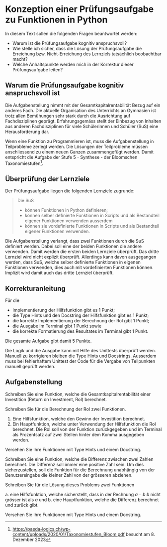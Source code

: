 # Konzeption einer Prüfungsaufgabe zu Funktionen in Python

In diesem Text sollen die folgenden Fragen beantwortet werden:

- Warum ist die Prüfungsaufgabe kognitiv anspruchsvoll?
- Wie stelle ich sicher, dass die Lösung der Prüfungsaufgabe die
  Erreichung bzw. Nicht-Erreichung des Lernziels tatsächlich beobachtbar
  macht?
- Welche Anhaltspunkte werden mich in der Korrektur dieser
  Prüfungsaufgabe leiten?

## Warum die Prüfungsaufgabe kognitiv anspruchsvoll ist

Die Aufgabenstellung nimmt mit der Gesamtkapitalrentabilität Bezug auf
ein anderes Fach. Die aktuelle Organisation des Unterrichts an Gymnasien
ist trotz allen Bemühungen sehr stark durch die Ausrichtung auf
Fachdisziplinen geprägt. Erfahrungsgemäss stellt der Einbezug von
Inhalten aus anderen Fachdisziplinen für viele Schülerinnen
und Schüler (SuS) eine Herausforderung dar.

Wenn eine Funktion zu Programmieren ist, muss die Aufgabenstellung in
Teilprobleme zerlegt werden. Die Lösungen der Teilprobleme müssen
anschliessend zu einem neuen Ganzen zusammengefügt werden. Damit
entspricht die Aufgabe der Stufe 5 - Synthese - der
Bloomschen Taxonomiestufen[^1].

## Überprüfung der Lernziele

Der Prüfungsaufgabe liegen die folgenden Lernziele zugrunde:

>Die SuS
>- können Funktionen in Python definieren;
>- können selber definierte Funktionen in Scripts und als Bestandteil
>  eigener Funktionen verwenden ausserdem
>- können sie vordefinierte Funktionen in Scripts und als Bestandteil
>  eigener Funktionen verwenden.

Die Aufgabenstellung verlangt, dass zwei Funktionen durch die SuS
definiert werden. Dabei soll eine der beiden Funktionen die andere
verwenden. Damit werden die ersten beiden Lernziele überprüft. Das
dritte Lernziel wird nicht explizit überprüft. Allerdings kann davon
ausgegangen werden, dass SuS, welche selber definierte Funktionen in
eigenen Funktionen verwenden, dies auch mit vordefinierten Funktionen
können. Implizit wird damit auch das dritte Lernziel überprüft.

## Korrekturanleitung

Für die

- Implementierung der Hilfsfunktion gibt es 1 Punkt;
- die Type Hints und den Docstring der Hilfsfunktion gibt es 1 Punkt;
- die korrekte Implementierung der Berechnung der RoI gibt 1 Punkt;
- die Ausgabe im Terminal gibt 1 Punkt sowie
- die korrekte Formatierung des Resultates im Terminal gibt 1 Punkt.

Die gesamte Aufgabe gibt damit 5 Punkte.

Die Logik und die Ausgabe kann mit Hilfe des Unittests überprüft werden.
Manuell zu korrigieren bleiben die Type Hints und Docstrings. Ausserdem
muss bei fehlerhaftem Unittest der Code für die Vergabe von Teilpunkten
manuell geprüft werden.

## Aufgabenstellung

Schreiben Sie eine Funktion, welche die Gesamtkapitalrentabilität einer
Investition (Return on Investment, RoI) berechnet.

Schreiben Sie für die Berechnung der RoI zwei Funktionen.

1. Eine Hilfsfunktion, welche den Gewinn der Investition berechnet.
2. Ein Hauptfunktion, welche unter Verwendung der Hilfsfunktion die RoI
   berechnet. Die RoI soll von der Funktion zurückgegeben und im
   Terminal als Prozentsatz auf zwei Stellen hinter dem Komma ausgegeben
   werden.

Versehen Sie Ihre Funktionen mit Type Hints und einem Docstring.

Schreiben Sie eine Funktion, welche die Differenz zwischen zwei Zahlen
berechnet. Die Differenz soll immer eine positive Zahl sein. Um dies
sicherzustellen, soll die Funktion für die Berechnung unabhängig von der
Benutzereingabe die kleiner Zahl von der grösseren abziehen.

Schreiben Sie für die Lösung dieses Problems zwei Funktionen

a. eine Hilfsfunktion, welche sicherstellt, dass in der Rechnung $a - b$ $b$
   nicht grösser ist als $a$ und
b. eine Hauptfunktion, welche die Differenz berechnet und zurück gibt.

Versehen Sie Ihre Funktionen mit Type Hints und einem Docstring.

[^1]: https://paeda-logics.ch/wp-content/uploads/2020/01/Taxonomiestufen_Bloom.pdf
    besucht am 8. Dezember 2023